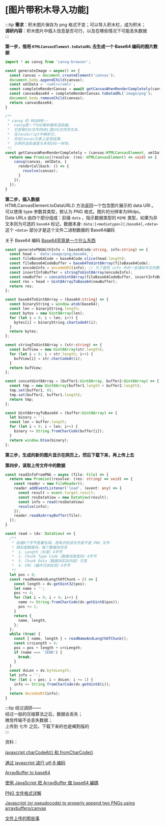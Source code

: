 # [图片带积木导入功能]

:::tip
**需求**：积木图片保存为 png 格式不变；可以导入积木栏，成为积木；<br>
**调研内容**：积木图片中插入信息是否可行，以及在哪些情况下可能丢失数据<br>
:::

**第一步，借用 `HTMLCanvasElement.toDataURL` 去生成一个 Base64 编码的图片数据<br>**

```ts
import * as canvg from 'canvg-browser';

const generateImage = async() => {
  const canvas = document.createElement('canvas');
  document.body.appendChild(canvas);
  const xmlData = `<xml></xml>`;
  const completeRenderCanvas = await getCanvasWhenRenderCompletely(canvas, xmlData);
  const canvasBase64 = completeRenderCanvas.toDataURL('image/png');
  document.body.removeChild(canvas);
  return canvasBase64;
}

/**
 * canvg 的 README——
 *  canvg是一个SVG解析器和渲染器。
 *  它获取SVG文件的URL或SVG文件的文本，
 *  在JavaScript中解析它，
 *  并在Canvas元素上呈现结果。
 *  示例的渲染速度与本机SVG一样快。
 */
const getCanvasWhenRenderCompletely = (canvas:HTMLCanvasElement, xmlData:string) => {
  return new Promise((resolve: (res: HTMLCanvasElement) => void) => {
    canvg(canvas, xmlData, {
      renderCallback: () => {
        resolve(canvas);
      }
    });
  });
}
```

**第二步，插入数据<br>**
HTMLCanvasElement.toDataURL() 方法返回一个包含图片展示的 data URI 。可以使用 type 参数其类型，默认为 PNG 格式。图片的分辨率为96dpi。<br>
Data URLs 由四个部分组成：前缀 `data` ，指示数据类型的 `MIME` 类型，如果为非文本则为可选的 `base64` 标记，数据本身: `data:[<mediatype>][;base64],<data>`<br>
这个 `<data>` 部分才是这个文件二进制数据的 Base64编码<br>

关于 Base64 编码 [Base64究竟是一个什么东西](./08.md)

```ts
const generatePNGWithInfo = (base64Code:string, info:string) => {
  const head = `data:image/png;base64,`;
  const fileBase64Code = base64Code.slice(head.length);
  const fileBase64CodeBuffer = base64ToUint8Array(fileBase64Code);
  const encodeInfo = encodeURI(info); // 为了避免 info 中的一些诸如中文的数据
  const insertInfoBuffer = stringToUint8Array(encodeInfo);
  const newBuffer = concatUint8Array(fileBase64CodeBuffer, insertInfoBuffer);
  const res = head + Uint8ArrayToBase64(newBuffer);
  return res;
};

const base64ToUint8Array = (base64:string) => {
  const binaryString = window.atob(base64);
  const len = binaryString.length;
  const bytes = new Uint8Array(len);
  for (let i = 0; i < len; i++) {
    bytes[i] = binaryString.charCodeAt(i);
  }
  return bytes;
};

const stringToUint8Array = (str:string) => {
  const bufView = new Uint8Array(str.length);
  for (let i = 0; i < str.length; i++) {
    bufView[i] = str.charCodeAt(i);
  }
  return bufView;
};

const concatUint8Array = (buffer1:Uint8Array, buffer2:Uint8Array) => {
  const tmp = new Uint8Array(buffer1.length + buffer2.length);
  tmp.set(buffer1, 0);
  tmp.set(buffer2, buffer1.length);
  return tmp;
};

const Uint8ArrayToBase64 = (buffer:Uint8Array) => {
  let binary = '';
  const len = buffer.length;
  for (let i = 0; i < len; i++) {
    binary += String.fromCharCode(buffer[i]);
  }
  return window.btoa(binary);
};
```

**第三步，生成的新的图片显示在网页上，然后下载下来，再上传上去<br>**

**第四步，读取上传文件中的数据<br>**
```ts
const readInfoFromPNG = async (file: File) => {
  return new Promise((resolve: (res: string) => void) => {
    const reader = new FileReader();
    reader.addEventListener('load', (event: any) => {
      const result = event.target.result;
      const resDataView = new DataView(result);
      const info = read(resDataView)
      resolve(info);
    });
    reader.readAsArrayBuffer(file);
  });
}

const read = (dv: DataView) => {
  /**
   * 前面8个字节是署名域，用来识别该文件是不是 PNG 文件
   * 随后是数据块，每个数据块包含
   *  1. Length（长度）4字节
   *  2. Chunk Type Code（数据块类型码）4字节
   *  3. Chunk Data（数据块实际内容）可变
   *  4. CRC（循环冗余检测）4字节
   */
  let pos = 8;
  const readNameAndLengthOfChunk = () => {
    const length = dv.getUint32(pos);
    let name = '';
    pos += 4;
    for (let i = 0; i < 4; i++) {
      name += String.fromCharCode(dv.getUint8(pos));
      pos += 1;
    }
    return {
      name, length,
    };
  };
  while (true) {
    const { name, length } = readNameAndLengthOfChunk();
    const crcLength = 4;
    pos = pos + length + crcLength;
    if (name === 'IEND') {
      break;
    }
  }
  const dvLen = dv.byteLength;
  let info = '';
  for (let i = pos; i < dvLen; i += 1) {
    info += String.fromCharCode(dv.getUint8(i));
  }
  return decodeURI(info);
}
```

:::tip
经过调研——<br>
经过一般的压缩算法之后，数据会丢失；<br>
微信传输不会丢失数据；<br>
上传到 七牛 之后，下载下来的也是阉割版的<br>
:::

资料：

[javascript charCodeAt() 和 fromCharCode()](https://blog.csdn.net/hongweigg/article/details/6826517)

[通过 javascript 进行 utf-8 编码](https://segmentfault.com/a/1190000005794963)

[ArrayBuffer to base64](https://stackoverflow.com/questions/9267899/arraybuffer-to-base64-encoded-string)

[使用 JavaScript 把 ArrayBuffer 做 base64 編碼](https://kheresy.wordpress.com/2013/09/02/some-method-to-encode-arraybuffer-as-base64/)

[PNG 文件格式详解](https://blog.mythsman.com/2015/12/08/1/)

[Javascript (or pseudocode) to properly append two PNGs using arraybuffers/canvas](https://stackoverflow.com/questions/37904104/javascript-or-pseudocode-to-properly-append-two-pngs-using-arraybuffers-canvas)

[文件上传的那些事](https://juejin.im/entry/590ad4682f301e00582a78b5)